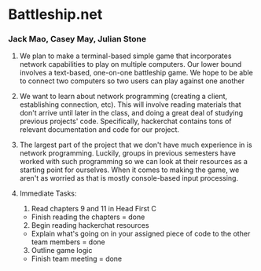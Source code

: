 # Battleship.net
### Jack Mao, Casey May, Julian Stone

1. We plan to make a terminal-based simple game that incorporates network capabilities to play on multiple computers. Our lower bound involves a text-based, one-on-one battleship game. We hope to be able to connect two computers so two users can play against one another

2. We want to learn about network programming (creating a client, establishing connection, etc). This will involve reading materials that don't arrive until later in the class, and doing a great deal of studying previous projects' code. Specifically, hackerchat contains tons of relevant documentation and code for our project.

3. The largest part of the project that we don't have much experience in is network programming. Luckily, groups in previous semesters have worked with such programming so we can look at their resources as a starting point for ourselves. When it comes to making the game, we aren't as worried as that is mostly console-based input processing.

4. Immediate Tasks:
    1. Read chapters 9 and 11 in Head First C
    * Finish reading the chapters = done
    2. Begin reading hackerchat resources
    * Explain what's going on in your assigned piece of code to the other team members = done
    3. Outline game logic
    * Finish team meeting = done
